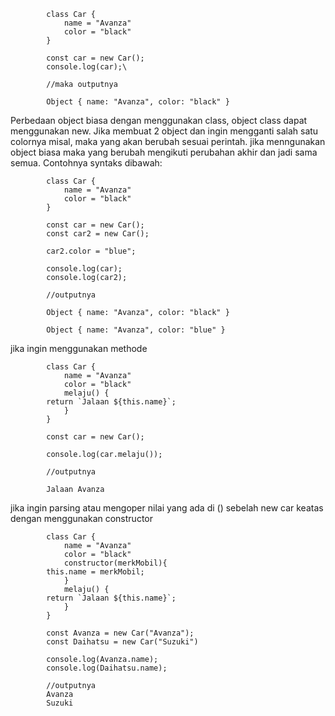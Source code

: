             class Car {
                name = "Avanza"
                color = "black"
            }

            const car = new Car();
            console.log(car);\

            //maka outputnya

            Object { name: "Avanza", color: "black" }

Perbedaan object biasa dengan menggunakan class, object class dapat menggunakan new. Jika membuat 2 object dan ingin mengganti salah satu colornya misal, maka yang akan berubah sesuai perintah. jika menngunakan object biasa maka yang berubah mengikuti perubahan akhir dan jadi sama semua. Contohnya syntaks dibawah:

            class Car {
                name = "Avanza"
                color = "black"
            }

            const car = new Car();
            const car2 = new Car();

            car2.color = "blue";

            console.log(car);
            console.log(car2);
            
            //outputnya
            
            Object { name: "Avanza", color: "black" }

            Object { name: "Avanza", color: "blue" }

jika ingin menggunakan methode

            class Car {
                name = "Avanza"
                color = "black"
                melaju() {
            return `Jalaan ${this.name}`;
                }
            }

            const car = new Car();

            console.log(car.melaju());

            //outputnya

            Jalaan Avanza

jika ingin parsing atau mengoper nilai yang ada di () sebelah new car keatas dengan menggunakan constructor

            class Car {
                name = "Avanza"
                color = "black"
                constructor(merkMobil){
            this.name = merkMobil;
                }
                melaju() {
            return `Jalaan ${this.name}`;
                }
            }

            const Avanza = new Car("Avanza");
            const Daihatsu = new Car("Suzuki")

            console.log(Avanza.name);
            console.log(Daihatsu.name);

            //outputnya
            Avanza
            Suzuki


            
